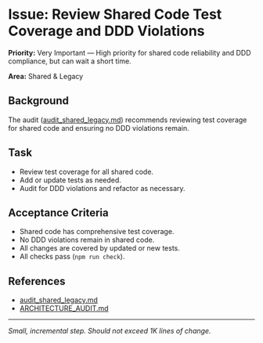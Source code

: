 # Issue: Review Shared Code Test Coverage and DDD Violations

**Priority:** Very Important — High priority for shared code reliability and DDD compliance, but can wait a short time.

**Area:** Shared & Legacy

## Background
The audit ([audit_shared_legacy.md](../audit_shared_legacy.md)) recommends reviewing test coverage for shared code and ensuring no DDD violations remain.

## Task
- Review test coverage for all shared code.
- Add or update tests as needed.
- Audit for DDD violations and refactor as necessary.

## Acceptance Criteria
- Shared code has comprehensive test coverage.
- No DDD violations remain in shared code.
- All changes are covered by updated or new tests.
- All checks pass (`npm run check`).

## References
- [audit_shared_legacy.md](../audit_shared_legacy.md)
- [ARCHITECTURE_AUDIT.md](../ARCHITECTURE_AUDIT.md)

---
_Small, incremental step. Should not exceed 1K lines of change._
